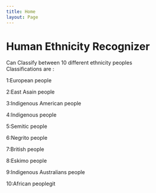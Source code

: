 ```yaml
---
title: Home
layout: Page
---
```


# Human Ethnicity Recognizer
Can Classify between 10 different ethnicity peoples <br/>
Classifications are : <br/>

1:European people

2:East Asain  people

3:Indigenous American people 

4:Indigenous people

5:Semitic people

6:Negrito people

7:British people

8:Eskimo people

9:Indigenous Australians people

10:African peoplegit
